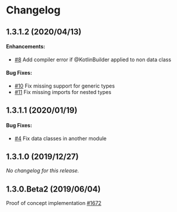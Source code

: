 # Changelog

## 1.3.1.2 (2020/04/13)

#### Enhancements:

- [#8](https://github.com/Pozo/mapstruct-kotlin/issues/8) Add compiler error if @KotlinBuilder applied to non data class

#### Bug Fixes:

- [#10](https://github.com/Pozo/mapstruct-kotlin/issues/10) Fix missing support for generic types
- [#11](https://github.com/Pozo/mapstruct-kotlin/issues/11) Fix missing imports for nested types

## 1.3.1.1 (2020/01/19)

#### Bug Fixes:

- [#4](https://github.com/Pozo/mapstruct-kotlin/issues/4) Fix data classes in another module

## 1.3.1.0 (2019/12/27)
*No changelog for this release.*


## 1.3.0.Beta2 (2019/06/04)
Proof of concept implementation [#1672](https://github.com/mapstruct/mapstruct/issues/1672)